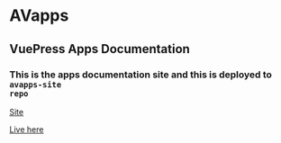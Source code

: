 # AVapps
## VuePress Apps Documentation

### This is the apps documentation site and this is deployed to <code>avapps-site repo </code>
[Site](https://github.com/ajilalv/avapps-site)

[Live here](https://avapps.glitch.me)

